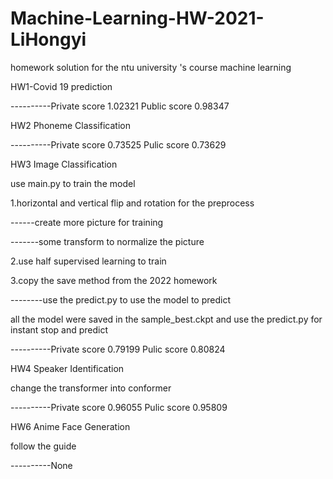 # Machine-Learning-HW-2021-LiHongyi
homework solution for the ntu university 's course machine learning

HW1-Covid 19 prediction

----------Private score 1.02321      Public score 0.98347

HW2 Phoneme Classification

----------Private score 0.73525   Pulic score 0.73629

HW3 Image Classification

use main.py to train the model  

1.horizontal and vertical flip and rotation for the preprocess

------create more picture for training
  
 -------some transform to normalize the picture
  
2.use half supervised learning to train

3.copy the save method from the 2022 homework

--------use the predict.py to use the model to predict

all the model were saved in the sample_best.ckpt and use the predict.py for instant stop and predict

----------Private score 0.79199   Pulic score 0.80824

HW4 Speaker Identification

change the transformer into conformer

----------Private score 0.96055   Pulic score 0.95809

HW6 Anime Face Generation

follow the guide

----------None
                           
